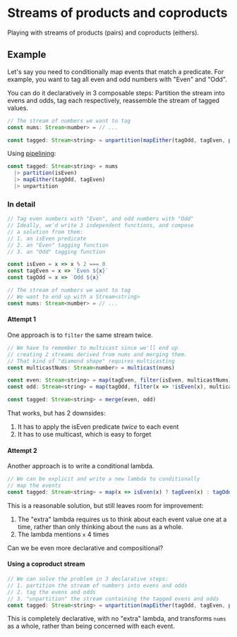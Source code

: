 # Streams of products and coproducts

Playing with streams of products (pairs) and coproducts (eithers).

## Example

Let's say you need to conditionally map events that match a predicate.  For example, you want to tag all even and odd numbers with "Even" and "Odd".

You can do it declaratively in 3 composable steps: Partition the stream into evens and odds, tag each respectively, reassemble the stream of tagged values.

```js
// The stream of numbers we want to tag
const nums: Stream<number> = // ...

const tagged: Stream<string> = unpartition(mapEither(tagOdd, tagEven, partition(isEven, nums)))
```

Using [pipelining](https://developer.mozilla.org/en-US/docs/Web/JavaScript/Reference/Operators/Pipeline_operator):

```js
const tagged: Stream<string> = nums
  |> partition(isEven)
  |> mapEither(tagOdd, tagEven)
  |> unpartition
```

### In detail

```js
// Tag even numbers with "Even", and odd numbers with "Odd"
// Ideally, we'd write 3 independent functions, and compose
// a solution from them:
// 1. an isEven predicate
// 2. an "Even" tagging function
// 3. an "Odd" tagging function

const isEven = x => x % 2 === 0
const tagEven = x => `Even ${x}`
const tagOdd = x => `Odd ${x}`

// The stream of numbers we want to tag
// We want to end up with a Stream<string>
const nums: Stream<number> = // ...
```

#### Attempt 1

One approach is to `filter` the same stream twice.

```js
// We have to remember to multicast since we'll end up
// creating 2 streams derived from nums and merging them.
// That kind of "diamond shape" requires multicasting
const multicastNums: Stream<number> = multicast(nums)

const even: Stream<string> = map(tagEven, filter(isEven, multicastNums))
const odd: Stream<string> = map(tagOdd, filter(x => !isEven(x), multicastNums))

const tagged: Stream<string> = merge(even, odd)
```

That works, but has 2 downsides:

1. It has to apply the isEven predicate _twice_ to each event
2. It has to use multicast, which is easy to forget

#### Attempt 2

Another approach is to write a conditional lambda.

```js
// We can be explicit and write a new lambda to conditionally
// map the events
const tagged: Stream<string> = map(x => isEven(x) ? tagEven(x) : tagOdd(x), nums)
```

This is a reasonable solution, but still leaves room for improvement:

1. The "extra" lambda requires us to think about each event value one at a time, rather than only thinking about the `nums` as a whole.
2. The lambda mentions `x` 4 times

Can we be even more declarative and compositional?

#### Using a coproduct stream

```js
// We can solve the problem in 3 declarative steps:
// 1. partition the stream of numbers into evens and odds
// 2. tag the evens and odds
// 3. "unpartition" the stream containing the tagged evens and odds
const tagged: Stream<string> = unpartition(mapEither(tagOdd, tagEven, partition(isEven, nums)))
```

This is completely declarative, with no "extra" lambda, and transforms `nums` as a whole, rather than being concerned with each event.
